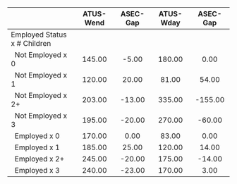 
|                      |    ATUS-Wend |     ASEC-Gap |    ATUS-Wday |     ASEC-Gap |
| -------------------- | :----------: | :----------: | :----------: | :----------: |
| Employed Status x # Children |              |              |              |              |
| &nbsp;&nbsp;Not Employed x 0 |       145.00 |        -5.00 |       180.00 |         0.00 |
| &nbsp;&nbsp;Not Employed x 1 |       120.00 |        20.00 |        81.00 |        54.00 |
| &nbsp;&nbsp;Not Employed x 2+ |       203.00 |       -13.00 |       335.00 |      -155.00 |
| &nbsp;&nbsp;Not Employed x 3 |       195.00 |       -20.00 |       270.00 |       -60.00 |
| &nbsp;&nbsp;Employed x 0 |       170.00 |         0.00 |        83.00 |         0.00 |
| &nbsp;&nbsp;Employed x 1 |       185.00 |        25.00 |       120.00 |        14.00 |
| &nbsp;&nbsp;Employed x 2+ |       245.00 |       -20.00 |       175.00 |       -14.00 |
| &nbsp;&nbsp;Employed x 3 |       240.00 |       -23.00 |       170.00 |         3.00 |

